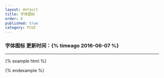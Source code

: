 ```yaml
---
layout: default
title: 字体图标
order: 6
published: true
category: PCUI
---
```


### 字体图标 <span class="pull-right small">更新时间：{% timeago 2016-06-07 %}</span>
-----------

{% example html %}
<!-- html示例 -->
<i class="iconfont-apple-outline"></i>
<i class="iconfont-apple"></i>
<i class="iconfont-android-outline"></i>
<i class="iconfont-android"></i>

<i class="iconfont-chevron-left"></i>
<i class="iconfont-chevron-right"></i>
<i class="iconfont-chevron-up"></i>
<i class="iconfont-chevron-down"></i>

<i class="iconfont-arrow-left"></i>
<i class="iconfont-arrow-right"></i>
<i class="iconfont-arrow-up"></i>
<i class="iconfont-arrow-down"></i>

<i class="iconfont-checkbox-outline-blank"></i>
<i class="iconfont-checkbox"></i>
<i class="iconfont-checkbox-outline"></i>

<i class="iconfont-radio-off"></i>
<i class="iconfont-radio-on"></i>

<i class="iconfont-close-circled"></i>
<i class="iconfont-close"></i>

<i class="iconfont-alert"></i>
<i class="iconfont-information-circled"></i>

<i class="iconfont-help-circled"></i>
<i class="iconfont-help"></i>

<i class="iconfont-loop-strong"></i>
<i class="iconfont-loop"></i>
<i class="iconfont-refresh"></i>
<i class="iconfont-setting"></i>

<i class="iconfont-pay"></i>
<i class="iconfont-gotop"></i>
<i class="iconfont-help_course"></i>
<i class="iconfont-hot"></i>
<i class="iconfont-qr"></i>
<i class="iconfont-quit"></i>
<i class="iconfont-shiting"></i>
<i class="iconfont-services"></i>

<i class="iconfont-clock"></i>
<i class="iconfont-user"></i>
{% endexample %}

